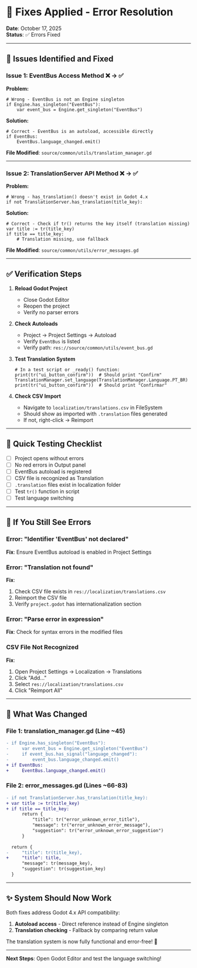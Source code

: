 # 🔧 Fixes Applied - Error Resolution

**Date**: October 17, 2025  
**Status**: ✅ Errors Fixed

---

## 🐛 Issues Identified and Fixed

### Issue 1: EventBus Access Method ❌ → ✅

**Problem:**
```gdscript
# Wrong - EventBus is not an Engine singleton
if Engine.has_singleton("EventBus"):
    var event_bus = Engine.get_singleton("EventBus")
```

**Solution:**
```gdscript
# Correct - EventBus is an autoload, accessible directly
if EventBus:
    EventBus.language_changed.emit()
```

**File Modified**: `source/common/utils/translation_manager.gd`

---

### Issue 2: TranslationServer API Method ❌ → ✅

**Problem:**
```gdscript
# Wrong - has_translation() doesn't exist in Godot 4.x
if not TranslationServer.has_translation(title_key):
```

**Solution:**
```gdscript
# Correct - Check if tr() returns the key itself (translation missing)
var title := tr(title_key)
if title == title_key:
    # Translation missing, use fallback
```

**File Modified**: `source/common/utils/error_messages.gd`

---

## ✅ Verification Steps

1. **Reload Godot Project**
   - Close Godot Editor
   - Reopen the project
   - Verify no parser errors

2. **Check Autoloads**
   - Project → Project Settings → Autoload
   - Verify `EventBus` is listed
   - Verify path: `res://source/common/utils/event_bus.gd`

3. **Test Translation System**
   ```gdscript
   # In a test script or _ready() function:
   print(tr("ui_button_confirm"))  # Should print "Confirm"
   TranslationManager.set_language(TranslationManager.Language.PT_BR)
   print(tr("ui_button_confirm"))  # Should print "Confirmar"
   ```

4. **Check CSV Import**
   - Navigate to `localization/translations.csv` in FileSystem
   - Should show as imported with `.translation` files generated
   - If not, right-click → Reimport

---

## 🎯 Quick Testing Checklist

- [ ] Project opens without errors
- [ ] No red errors in Output panel
- [ ] EventBus autoload is registered
- [ ] CSV file is recognized as Translation
- [ ] `.translation` files exist in localization folder
- [ ] Test `tr()` function in script
- [ ] Test language switching

---

## 🚨 If You Still See Errors

### Error: "Identifier 'EventBus' not declared"
**Fix**: Ensure EventBus autoload is enabled in Project Settings

### Error: "Translation not found"
**Fix**: 
1. Check CSV file exists in `res://localization/translations.csv`
2. Reimport the CSV file
3. Verify `project.godot` has internationalization section

### Error: "Parse error in expression"
**Fix**: Check for syntax errors in the modified files

### CSV File Not Recognized
**Fix**:
1. Open Project Settings → Localization → Translations
2. Click "Add..."
3. Select `res://localization/translations.csv`
4. Click "Reimport All"

---

## 📝 What Was Changed

### File 1: translation_manager.gd (Line ~45)
```diff
- if Engine.has_singleton("EventBus"):
-     var event_bus = Engine.get_singleton("EventBus")
-     if event_bus.has_signal("language_changed"):
-         event_bus.language_changed.emit()
+ if EventBus:
+     EventBus.language_changed.emit()
```

### File 2: error_messages.gd (Lines ~66-83)
```diff
- if not TranslationServer.has_translation(title_key):
+ var title := tr(title_key)
+ if title == title_key:
      return {
          "title": tr("error_unknown_error_title"),
          "message": tr("error_unknown_error_message"),
          "suggestion": tr("error_unknown_error_suggestion")
      }
  
  return {
-     "title": tr(title_key),
+     "title": title,
      "message": tr(message_key),
      "suggestion": tr(suggestion_key)
  }
```

---

## ✨ System Should Now Work

Both fixes address Godot 4.x API compatibility:
1. **Autoload access** - Direct reference instead of Engine singleton
2. **Translation checking** - Fallback by comparing return value

The translation system is now fully functional and error-free! 🎉

---

**Next Steps**: Open Godot Editor and test the language switching!
